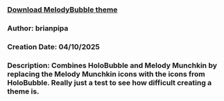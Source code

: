 ### [Download MelodyBubble theme](https://github.com/brianpipa/innioasis-y1/raw/refs/heads/main/themes/user-created/MelodyBubble/MelodyBubble.zip)

### Author: brianpipa
### Creation Date: 04/10/2025
### Description: Combines HoloBubble and Melody Munchkin by replacing the Melody Munchkin icons with the icons from HoloBubble. Really just a test to see how difficult creating a theme is. 
